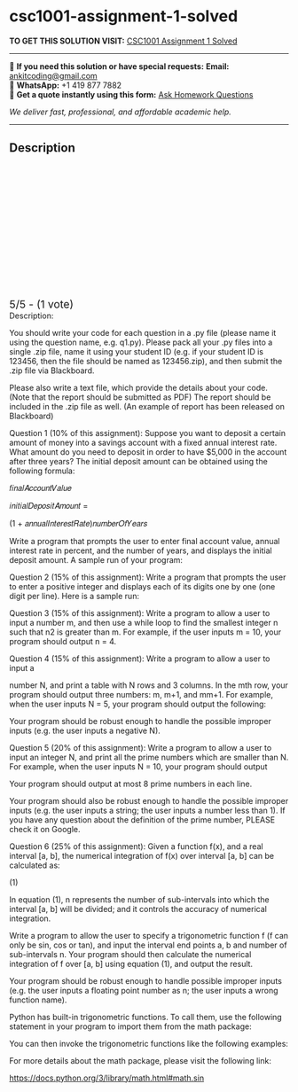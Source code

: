 # csc1001-assignment-1-solved
**TO GET THIS SOLUTION VISIT:** [CSC1001 Assignment 1 Solved](https://www.ankitcodinghub.com/product/csc1001-introduction-to-computer-science-solved/)


---

📩 **If you need this solution or have special requests:** **Email:** ankitcoding@gmail.com  
📱 **WhatsApp:** +1 419 877 7882  
📄 **Get a quote instantly using this form:** [Ask Homework Questions](https://www.ankitcodinghub.com/services/ask-homework-questions/)

*We deliver fast, professional, and affordable academic help.*

---

<h2>Description</h2>



<div class="kk-star-ratings kksr-auto kksr-align-center kksr-valign-top" data-payload="{&quot;align&quot;:&quot;center&quot;,&quot;id&quot;:&quot;115789&quot;,&quot;slug&quot;:&quot;default&quot;,&quot;valign&quot;:&quot;top&quot;,&quot;ignore&quot;:&quot;&quot;,&quot;reference&quot;:&quot;auto&quot;,&quot;class&quot;:&quot;&quot;,&quot;count&quot;:&quot;1&quot;,&quot;legendonly&quot;:&quot;&quot;,&quot;readonly&quot;:&quot;&quot;,&quot;score&quot;:&quot;5&quot;,&quot;starsonly&quot;:&quot;&quot;,&quot;best&quot;:&quot;5&quot;,&quot;gap&quot;:&quot;4&quot;,&quot;greet&quot;:&quot;Rate this product&quot;,&quot;legend&quot;:&quot;5\/5 - (1 vote)&quot;,&quot;size&quot;:&quot;24&quot;,&quot;title&quot;:&quot;CSC1001 Assignment 1 Solved&quot;,&quot;width&quot;:&quot;138&quot;,&quot;_legend&quot;:&quot;{score}\/{best} - ({count} {votes})&quot;,&quot;font_factor&quot;:&quot;1.25&quot;}">

<div class="kksr-stars">

<div class="kksr-stars-inactive">
            <div class="kksr-star" data-star="1" style="padding-right: 4px">


<div class="kksr-icon" style="width: 24px; height: 24px;"></div>
        </div>
            <div class="kksr-star" data-star="2" style="padding-right: 4px">


<div class="kksr-icon" style="width: 24px; height: 24px;"></div>
        </div>
            <div class="kksr-star" data-star="3" style="padding-right: 4px">


<div class="kksr-icon" style="width: 24px; height: 24px;"></div>
        </div>
            <div class="kksr-star" data-star="4" style="padding-right: 4px">


<div class="kksr-icon" style="width: 24px; height: 24px;"></div>
        </div>
            <div class="kksr-star" data-star="5" style="padding-right: 4px">


<div class="kksr-icon" style="width: 24px; height: 24px;"></div>
        </div>
    </div>

<div class="kksr-stars-active" style="width: 138px;">
            <div class="kksr-star" style="padding-right: 4px">


<div class="kksr-icon" style="width: 24px; height: 24px;"></div>
        </div>
            <div class="kksr-star" style="padding-right: 4px">


<div class="kksr-icon" style="width: 24px; height: 24px;"></div>
        </div>
            <div class="kksr-star" style="padding-right: 4px">


<div class="kksr-icon" style="width: 24px; height: 24px;"></div>
        </div>
            <div class="kksr-star" style="padding-right: 4px">


<div class="kksr-icon" style="width: 24px; height: 24px;"></div>
        </div>
            <div class="kksr-star" style="padding-right: 4px">


<div class="kksr-icon" style="width: 24px; height: 24px;"></div>
        </div>
    </div>
</div>


<div class="kksr-legend" style="font-size: 19.2px;">
            5/5 - (1 vote)    </div>
    </div>
Description:

You should write your code for each question in a .py file (please name it using the question name, e.g. q1.py). Please pack all your .py files into a single .zip file, name it using your student ID (e.g. if your student ID is 123456, then the file should be named as 123456.zip), and then submit the .zip file via Blackboard.

Please also write a text file, which provide the details about your code. (Note that the report should be submitted as PDF) The report should be included in the .zip file as well. (An example of report has been released on Blackboard)

Question 1 (10% of this assignment): Suppose you want to deposit a certain amount of money into a savings account with a fixed annual interest rate. What amount do you need to deposit in order to have $5,000 in the account after three years? The initial deposit amount can be obtained using the following formula:

𝑓𝑖𝑛𝑎𝑙𝐴𝑐𝑐𝑜𝑢𝑛𝑡𝑉𝑎𝑙𝑢𝑒

𝑖𝑛𝑖𝑡𝑖𝑎𝑙𝐷𝑒𝑝𝑜𝑠𝑖𝑡𝐴𝑚𝑜𝑢𝑛𝑡 =

(1 + 𝑎𝑛𝑛𝑢𝑎𝑙𝐼𝑛𝑡𝑒𝑟𝑒𝑠𝑡𝑅𝑎𝑡𝑒)𝑛𝑢𝑚𝑏𝑒𝑟𝑂𝑓𝑌𝑒𝑎𝑟𝑠

Write a program that prompts the user to enter final account value, annual interest rate in percent, and the number of years, and displays the initial deposit amount. A sample run of your program:

Question 2 (15% of this assignment): Write a program that prompts the user to enter a positive integer and displays each of its digits one by one (one digit per line). Here is a sample run:

Question 3 (15% of this assignment): Write a program to allow a user to input a number m, and then use a while loop to find the smallest integer n such that n2 is greater than m. For example, if the user inputs m = 10, your program should output n = 4.

Question 4 (15% of this assignment): Write a program to allow a user to input a

number N, and print a table with N rows and 3 columns. In the mth row, your program should output three numbers: m, m+1, and mm+1. For example, when the user inputs N = 5, your program should output the following:

Your program should be robust enough to handle the possible improper inputs (e.g. the user inputs a negative N).

Question 5 (20% of this assignment): Write a program to allow a user to input an integer N, and print all the prime numbers which are smaller than N. For example, when the user inputs N = 10, your program should output

Your program should output at most 8 prime numbers in each line.

Your program should also be robust enough to handle the possible improper inputs (e.g. the user inputs a string; the user inputs a number less than 1). If you have any question about the definition of the prime number, PLEASE check it on Google.

Question 6 (25% of this assignment): Given a function f(x), and a real interval [a, b], the numerical integration of f(x) over interval [a, b] can be calculated as:

(1)

In equation (1), n represents the number of sub-intervals into which the interval [a, b] will be divided; and it controls the accuracy of numerical integration.

Write a program to allow the user to specify a trigonometric function f (f can only be sin, cos or tan), and input the interval end points a, b and number of sub-intervals n. Your program should then calculate the numerical integration of f over [a, b] using equation (1), and output the result.

Your program should be robust enough to handle possible improper inputs (e.g. the user inputs a floating point number as n; the user inputs a wrong function name).

Python has built-in trigonometric functions. To call them, use the following statement in your program to import them from the math package:

You can then invoke the trigonometric functions like the following examples:

For more details about the math package, please visit the following link:

https://docs.python.org/3/library/math.html#math.sin
